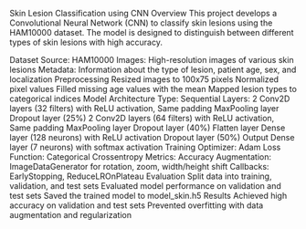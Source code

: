 Skin Lesion Classification using CNN
Overview
This project develops a Convolutional Neural Network (CNN) to classify skin lesions using the HAM10000 dataset. The model is designed to distinguish between different types of skin lesions with high accuracy.

Dataset
Source: HAM10000
Images: High-resolution images of various skin lesions
Metadata: Information about the type of lesion, patient age, sex, and localization
Preprocessing
Resized images to 100x75 pixels
Normalized pixel values
Filled missing age values with the mean
Mapped lesion types to categorical indices
Model Architecture
Type: Sequential
Layers:
2 Conv2D layers (32 filters) with ReLU activation, Same padding
MaxPooling layer
Dropout layer (25%)
2 Conv2D layers (64 filters) with ReLU activation, Same padding
MaxPooling layer
Dropout layer (40%)
Flatten layer
Dense layer (128 neurons) with ReLU activation
Dropout layer (50%)
Output Dense layer (7 neurons) with softmax activation
Training
Optimizer: Adam
Loss Function: Categorical Crossentropy
Metrics: Accuracy
Augmentation: ImageDataGenerator for rotation, zoom, width/height shift
Callbacks: EarlyStopping, ReduceLROnPlateau
Evaluation
Split data into training, validation, and test sets
Evaluated model performance on validation and test sets
Saved the trained model to model_skin.h5
Results
Achieved high accuracy on validation and test sets
Prevented overfitting with data augmentation and regularization
